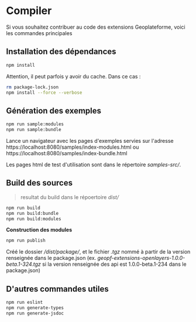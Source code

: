 # Compiler

Si vous souhaitez contribuer au code des extensions Geoplateforme, voici les commandes principales

## Installation des dépendances

``` bash
npm install
```

Attention, il peut parfois y avoir du cache.
Dans ce cas :

``` bash
rm package-lock.json
npm install --force --verbose
```

## Génération des exemples

``` bash
npm run sample:modules
npm run sample:bundle
```

Lance un navigateur avec les pages d'exemples servies sur l'adresse https://localhost:8080/samples/index-modules.html ou https://localhost:8080/samples/index-bundle.html

Les pages html de test d'utilisation sont dans le répertoire *samples-src/*.

## Build des sources

> resultat du build dans le répoertoire *dist/*

``` bash
npm run build
npm run build:bundle
npm run build:modules
```

**Construction des modules**

``` bash
npm run publish
```

Créé le dossier */dist/package/*, et le fichier *.tgz* nommé à partir de la version renseignée dans le package.json (ex. *geopf-extensions-openlayers-1.0.0-beta.1-324.tgz* si la version renseignée des api est 1.0.0-beta.1-234 dans le package.json)

## D'autres commandes utiles

``` bash
npm run eslint
npm run generate-types
npm run generate-jsdoc
```
